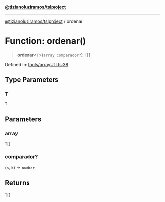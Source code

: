 [**@tizianoluziramos/tslproject**](../README.md)

***

[@tizianoluziramos/tslproject](../globals.md) / ordenar

# Function: ordenar()

> **ordenar**\<`T`\>(`array`, `comparador?`): `T`[]

Defined in: [tools/arrayUtil.ts:38](https://github.com/tizianoluziramos/TypeScript-Lenguage-Proyect/blob/1a68252d6a31602ecc3346fe4bed87bd01ab43ff/src/tools/arrayUtil.ts#L38)

## Type Parameters

### T

`T`

## Parameters

### array

`T`[]

### comparador?

(`a`, `b`) => `number`

## Returns

`T`[]

